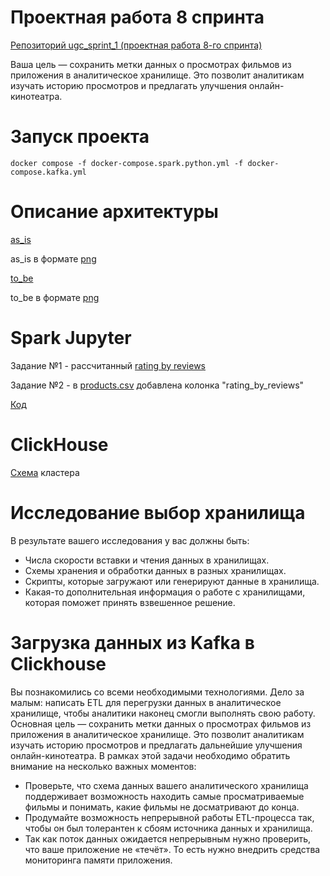 # Проектная работа 8 спринта

[Репозиторий ugc_sprint_1 (проектная работа 8-го спринта)](https://github.com/NataliaLaktyushkina/ugc_sprint_1)

Ваша цель — сохранить метки данных о просмотрах фильмов
из приложения в аналитическое хранилище. 
Это позволит аналитикам изучать историю просмотров
и предлагать улучшения онлайн-кинотеатра.

# Запуск проекта
`docker compose -f docker-compose.spark.python.yml -f docker-compose.kafka.yml`

# Описание архитектуры
[as_is](uml/as_is.drawio)

as_is в формате [png](uml/as_is.png)

[to_be](uml/to_be.drawio)

to_be в формате [png](uml/to_be.png)

# Spark Jupyter

Задание №1 - рассчитанный [rating by reviews](/spark_data/combined/rating_by_reviews)

Задание №2 - в [products.csv](/spark_data/combined/products_with_ratings.csv) добавлена колонка "rating_by_reviews"

[Код](/spark_data/Ice_cream_rating.ipynb)

# ClickHouse

[Схема](/click_house/clickhouse_schema.drawio) кластера 

# Исследование выбор хранилища

В результате вашего исследования у вас должны быть:
- Числа скорости вставки и чтения данных в хранилищах.
- Схемы хранения и обработки данных в разных хранилищах.
- Скрипты, которые загружают или генерируют данные в хранилища.
- Какая-то дополнительная информация о работе с хранилищами, которая поможет принять взвешенное решение.

# Загрузка данных из Kafka в Clickhouse
Вы познакомились со всеми необходимыми технологиями. Дело за малым: написать ETL для перегрузки данных в аналитическое хранилище, чтобы аналитики наконец смогли выполнять свою работу. Основная цель — сохранить метки данных о просмотрах фильмов из приложения в аналитическое хранилище. Это позволит аналитикам изучать историю просмотров и предлагать дальнейшие улучшения онлайн-кинотеатра.
В рамках этой задачи необходимо обратить внимание на несколько важных моментов:
- Проверьте, что схема данных вашего аналитического хранилища поддерживает возможность находить самые просматриваемые фильмы и понимать, какие фильмы не досматривают до конца.
- Продумайте возможность непрерывной работы ETL-процесса так, 
чтобы он был толерантен к сбоям источника данных и хранилища.
- Так как поток данных ожидается непрерывным нужно проверить, что ваше приложение не «течёт». 
То есть нужно внедрить средства мониторинга памяти приложения.

